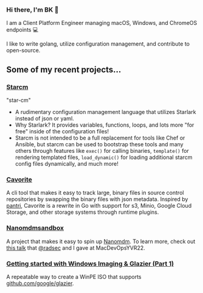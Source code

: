 ### Hi there, I'm BK 👋

I am a Client Platform Engineer managing macOS, Windows, and ChromeOS endpoints 💻 

I like to write golang, utilize configuration management, and contribute to open-source.

## Some of my recent projects...

### [Starcm](https://github.com/discentem/starcm)
"star-cm"

- A rudimentary configuration management language that utilizes Starlark instead of json or yaml.
- Why Starlark? It provides variables, functions, loops, and lots more "for free" inside of the configuration files!
- Starcm is not intended to be a full replacement for tools like Chef or Ansible, but starcm can be used to bootstrap these tools and many others through features like `exec()` for calling binaries, `template()` for rendering templated files, `load_dynamic()` for loading additional starcm config files dynamically, and much more!

### [Cavorite](https://github.com/discentem/cavorite)

A cli tool that makes it easy to track large, binary files in source control repositories by swapping the binary files with json metadata. Inspired by [pantri](https://github.com/facebook/IT-CPE/tree/main/pantri), Cavorite is a rewrite in Go with support for s3, Minio, Google Cloud Storage, and other storage systems through runtime plugins.

### [Nanomdmsandbox](https://github.com/discentem/nanomdmsandbox)

A project that makes it easy to spin up [Nanomdm](https://github.com/micromdm/nanomdm). To learn more, check out [this talk](https://github.com/radsec) that [@radsec](https://github.com/radsec) and I gave at MacDevOpsYVR22.

### [Getting started with Windows Imaging & Glazier (Part 1)](https://bkurtz.io/posts/glazier/) 

A repeatable way to create a WinPE ISO that supports [github.com/google/glazier](github.com/google/glazier). 
